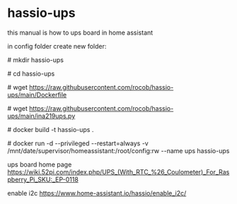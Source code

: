 # hassio-ups
this manual is how to ups board in home assistant

in config folder create new folder:

\# mkdir hassio-ups

\# cd hassio-ups

\# wget https://raw.githubusercontent.com/rocob/hassio-ups/main/Dockerfile

\# wget https://raw.githubusercontent.com/rocob/hassio-ups/main/ina219ups.py

\# docker build -t hassio-ups .

\# docker run -d --privileged --restart=always -v /mnt/date/supervisor/homeassistant:/root/config:rw --name ups hassio-ups

ups board home page
https://wiki.52pi.com/index.php/UPS_(With_RTC_%26_Coulometer)_For_Raspberry_Pi_SKU:_EP-0118

enable i2c
https://www.home-assistant.io/hassio/enable_i2c/
